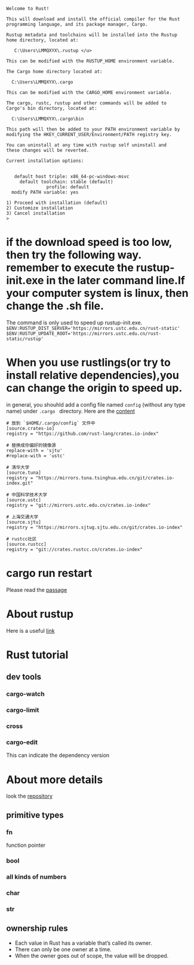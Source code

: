 ```
Welcome to Rust!

This will download and install the official compiler for the Rust
programming language, and its package manager, Cargo.

Rustup metadata and toolchains will be installed into the Rustup
home directory, located at:

   C:\Users\LMMQXYX\.rustup </u>

This can be modified with the RUSTUP_HOME environment variable.

The Cargo home directory located at:

  C:\Users\LMMQXYX\.cargo

This can be modified with the CARGO_HOME environment variable.

The cargo, rustc, rustup and other commands will be added to
Cargo's bin directory, located at:

  C:\Users\LMMQXYX\.cargo\bin

This path will then be added to your PATH environment variable by
modifying the HKEY_CURRENT_USER/Environment/PATH registry key.

You can uninstall at any time with rustup self uninstall and
these changes will be reverted.

Current installation options:


   default host triple: x86_64-pc-windows-msvc
     default toolchain: stable (default)
               profile: default
  modify PATH variable: yes

1) Proceed with installation (default)
2) Customize installation
3) Cancel installation
>
```

# if the download speed is too low, then try the following way. remember to execute the rustup-init.exe in the later command line.If your computer system is linux, then change the .sh file.
The command is only used to speed up rustup-init.exe.
``` $ENV:RUSTUP_DIST_SERVER='https://mirrors.ustc.edu.cn/rust-static' ```
``` $ENV:RUSTUP_UPDATE_ROOT='https://mirrors.ustc.edu.cn/rust-static/rustup' ```

# When you use rustlings(or try to install relative dependencies),you can change the origin to speed up.
in general, you shouhld add a config file named ```config``` (without any type name) under ```.cargo ``` directory. Here are the [content][link]
```
# 放到 `$HOME/.cargo/config` 文件中
[source.crates-io]
registry = "https://github.com/rust-lang/crates.io-index"

# 替换成你偏好的镜像源
replace-with = 'sjtu'
#replace-with = 'ustc'

# 清华大学
[source.tuna]
registry = "https://mirrors.tuna.tsinghua.edu.cn/git/crates.io-index.git"

# 中国科学技术大学
[source.ustc]
registry = "git://mirrors.ustc.edu.cn/crates.io-index"

# 上海交通大学
[source.sjtu]
registry = "https://mirrors.sjtug.sjtu.edu.cn/git/crates.io-index"

# rustcc社区
[source.rustcc]
registry = "git://crates.rustcc.cn/crates.io-index"

```

# cargo run restart
Please read the [passage][link2]

# About rustup
Here is a useful [link][link3]

# Rust tutorial
##  dev tools
### cargo-watch
### cargo-limit
### cross
### cargo-edit
This can indicate the dependency version
# About more details
look the [repository][link4]

## primitive types
### fn
function pointer

### bool
### all kinds of numbers
### char
### str

## ownership rules
- Each value in Rust has a variable that’s called its owner.
- There can only be one owner at a time.
- When the owner goes out of scope, the value will be dropped.



[link2]:https://stackoverflow.com/questions/29461693/how-can-i-get-cargo-to-recompile-changed-files-automatically
[link3]:https://www.jianshu.com/p/cf1b534dbb16
[link]:https://learnku.com/articles/49977
[link4]:https://github.com/lmmqxyx404/Rust_Tutorial